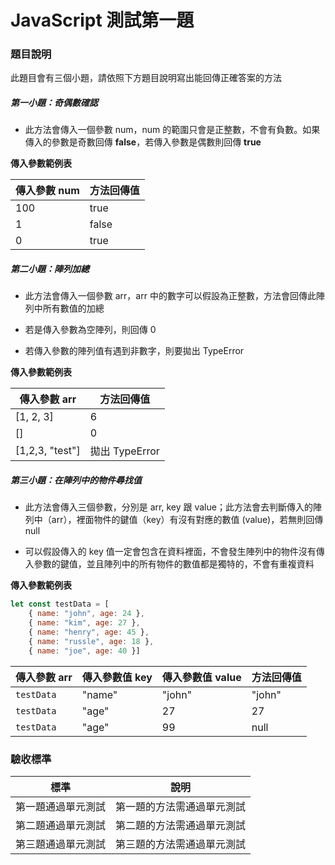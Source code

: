 # JavaScript 測試第一題

### 題目說明

此題目會有三個小題，請依照下方題目說明寫出能回傳正確答案的方法

##### 第一小題：奇偶數確認

- 此方法會傳入一個參數 num，num 的範圍只會是正整數，不會有負數。如果傳入的參數是奇數回傳 **false**，若傳入參數是偶數則回傳 **true**

**傳入參數範例表**

| 傳入參數 num | 方法回傳值 |
| ------------ | ---------- |
| 100          | true       |
| 1            | false      |
| 0            | true       |

##### 第二小題：陣列加總

- 此方法會傳入一個參數 arr，arr 中的數字可以假設為正整數，方法會回傳此陣列中所有數值的加總

- 若是傳入參數為空陣列，則回傳 0

- 若傳入參數的陣列值有遇到非數字，則要拋出 TypeError

**傳入參數範例表**

| 傳入參數 arr    | 方法回傳值     |
| --------------- | -------------- |
| [1, 2, 3]       | 6              |
| []              | 0              |
| [1,2,3, "test"] | 拋出 TypeError |

##### 第三小題：在陣列中的物件尋找值

- 此方法會傳入三個參數，分別是 arr, key 跟 value；此方法會去判斷傳入的陣列中（arr），裡面物件的鍵值（key）有沒有對應的數值 (value)，若無則回傳 null

- 可以假設傳入的 key 值一定會包含在資料裡面，不會發生陣列中的物件沒有傳入參數的鍵值，並且陣列中的所有物件的數值都是獨特的，不會有重複資料

**傳入參數範例表**

```js
let const testData = [
    { name: "john", age: 24 },
    { name: "kim", age: 27 },
    { name: "henry", age: 45 },
    { name: "russle", age: 18 },
    { name: "joe", age: 40 }]
```

| 傳入參數 arr | 傳入參數值 key | 傳入參數值 value | 方法回傳值 |
| ------------ | -------------- | ---------------- | ---------- |
| `testData`   | "name"         | "john"           | "john"     |
| `testData`   | "age"          | 27               | 27         |
| `testData`   | "age"          | 99               | null       |

### 驗收標準

| 標準               | 說明                       |
| ------------------ | -------------------------- |
| 第一題通過單元測試 | 第一題的方法需通過單元測試 |
| 第二題通過單元測試 | 第二題的方法需通過單元測試 |
| 第三題通過單元測試 | 第三題的方法需通過單元測試 |
